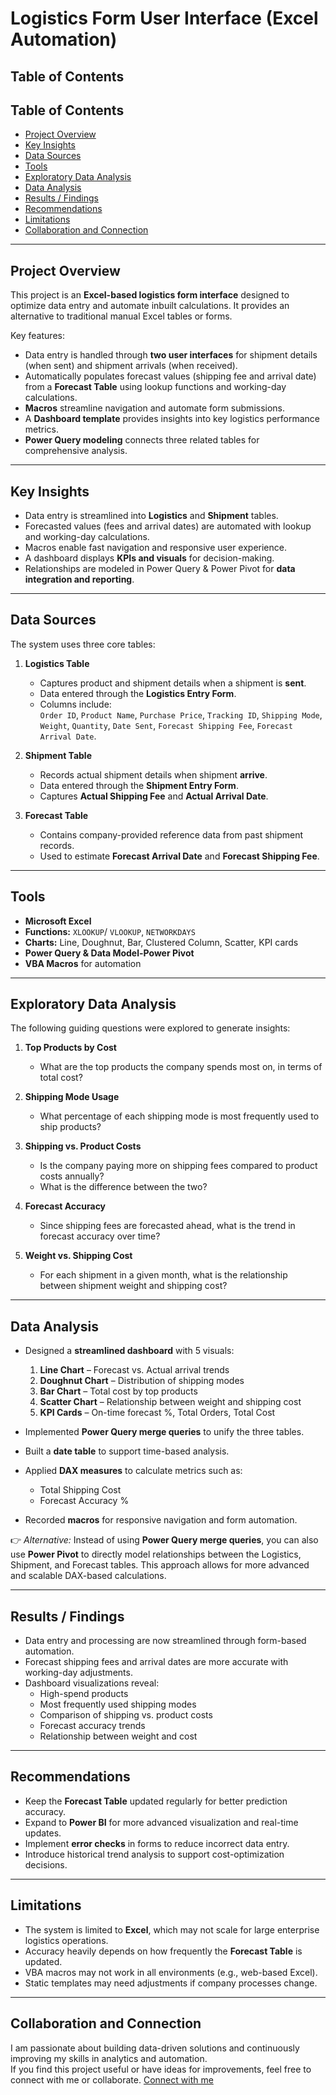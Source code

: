 # Logistics Form User Interface (Excel Automation)

##  Table of Contents
## Table of Contents  
- [Project Overview](#project-overview)  
- [Key Insights](#key-insights)  
- [Data Sources](#data-sources)  
- [Tools](#tools)  
- [Exploratory Data Analysis](#exploratory-data-analysis)  
- [Data Analysis](#data-analysis)  
- [Results / Findings](#results--findings)  
- [Recommendations](#recommendations)  
- [Limitations](#limitations)  
- [Collaboration and Connection](#collaboration-and-connection)
  
---

## Project Overview  
This project is an **Excel-based logistics form interface** designed to optimize data entry and automate inbuilt calculations. It provides an alternative to traditional manual Excel tables or forms.  

Key features:  
- Data entry is handled through **two user interfaces** for shipment details (when sent) and shipment arrivals (when received).  
- Automatically populates forecast values (shipping fee and arrival date) from a **Forecast Table** using lookup functions and working-day calculations.  
- **Macros** streamline navigation and automate form submissions.  
- A **Dashboard template** provides insights into key logistics performance metrics.  
- **Power Query modeling** connects three related tables for comprehensive analysis.  

---

## Key Insights  
- Data entry is streamlined into **Logistics** and **Shipment** tables.  
- Forecasted values (fees and arrival dates) are automated with lookup and working-day calculations.  
- Macros enable fast navigation and responsive user experience.  
- A dashboard displays **KPIs and visuals** for decision-making.  
- Relationships are modeled in Power Query & Power Pivot for **data integration and reporting**.  

---

## Data Sources  
The system uses three core tables:  

1. **Logistics Table**  
   - Captures product and shipment details when a shipment is **sent**.  
   - Data entered through the **Logistics Entry Form**.  
   - Columns include:  
     `Order ID`, `Product Name`, `Purchase Price`, `Tracking ID`, `Shipping Mode`, `Weight`, `Quantity`, `Date Sent`, `Forecast Shipping Fee`, `Forecast Arrival Date`.  

2. **Shipment Table**  
   - Records actual shipment details when shipment **arrive**.  
   - Data entered through the **Shipment Entry Form**.  
   - Captures **Actual Shipping Fee** and **Actual Arrival Date**.  

3. **Forecast Table**  
   - Contains company-provided reference data from past shipment records.  
   - Used to estimate **Forecast Arrival Date** and **Forecast Shipping Fee**.  

---

## Tools  
- **Microsoft Excel**  
- **Functions:** `XLOOKUP`/ `VLOOKUP`, `NETWORKDAYS`  
- **Charts:** Line, Doughnut, Bar, Clustered Column, Scatter, KPI cards  
- **Power Query & Data Model-Power Pivot**  
- **VBA Macros** for automation  

---

## Exploratory Data Analysis
The following guiding questions were explored to generate insights:  

1. **Top Products by Cost**  
   - What are the top products the company spends most on, in terms of total cost?  

2. **Shipping Mode Usage**  
   - What percentage of each shipping mode is most frequently used to ship products?  

3. **Shipping vs. Product Costs**  
   - Is the company paying more on shipping fees compared to product costs annually?  
   - What is the difference between the two?  

4. **Forecast Accuracy**  
   - Since shipping fees are forecasted ahead, what is the trend in forecast accuracy over time?  

5. **Weight vs. Shipping Cost**  
   - For each shipment in a given month, what is the relationship between shipment weight and shipping cost?  

---

## Data Analysis  
- Designed a **streamlined dashboard** with 5 visuals:  
  1. **Line Chart** – Forecast vs. Actual arrival trends  
  2. **Doughnut Chart** – Distribution of shipping modes  
  3. **Bar Chart** – Total cost by top products  
  4. **Scatter Chart** – Relationship between weight and shipping cost  
  5. **KPI Cards** – On-time forecast %, Total Orders, Total Cost  

- Implemented **Power Query merge queries** to unify the three tables.  
- Built a **date table** to support time-based analysis.  
- Applied **DAX measures** to calculate metrics such as:  
  - Total Shipping Cost  
  - Forecast Accuracy %  
- Recorded **macros** for responsive navigation and form automation.  

👉 *Alternative:* Instead of using **Power Query merge queries**, you can also use **Power Pivot** to directly model relationships between the Logistics, Shipment, and Forecast tables. This approach allows for more advanced and scalable DAX-based calculations.   

---

## Results / Findings  
- Data entry and processing are now streamlined through form-based automation.  
- Forecast shipping fees and arrival dates are more accurate with working-day adjustments.  
- Dashboard visualizations reveal:  
  - High-spend products  
  - Most frequently used shipping modes  
  - Comparison of shipping vs. product costs  
  - Forecast accuracy trends  
  - Relationship between weight and cost  

---

## Recommendations  
- Keep the **Forecast Table** updated regularly for better prediction accuracy.  
- Expand to **Power BI** for more advanced visualization and real-time updates.  
- Implement **error checks** in forms to reduce incorrect data entry.  
- Introduce historical trend analysis to support cost-optimization decisions.  

---

## Limitations  
- The system is limited to **Excel**, which may not scale for large enterprise logistics operations.  
- Accuracy heavily depends on how frequently the **Forecast Table** is updated.  
- VBA macros may not work in all environments (e.g., web-based Excel).  
- Static templates may need adjustments if company processes change.  

---
## Collaboration and Connection  
I am passionate about building data-driven solutions and continuously improving my skills in analytics and automation.  
If you find this project useful or have ideas for improvements, feel free to connect with me or collaborate. 
[Connect with me](https://linktr.ee/_afnak) 
